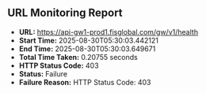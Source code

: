 ## URL Monitoring Report

- **URL:** https://api-gw1-prod1.fisglobal.com/gw/v1/health
- **Start Time:** 2025-08-30T05:30:03.442121
- **End Time:** 2025-08-30T05:30:03.649671
- **Total Time Taken:** 0.20755 seconds
- **HTTP Status Code:** 403
- **Status:** Failure
- **Failure Reason:** HTTP Status Code: 403
